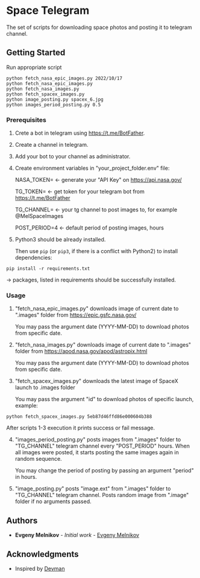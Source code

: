 # Space Telegram
The set of scripts for downloading space photos and posting it to telegram channel.

## Getting Started
Run appropriate script

```
python fetch_nasa_epic_images.py 2022/10/17
python fetch_nasa_epic_images.py
python fetch_nasa_images.py
python fetch_spacex_images.py
python image_posting.py spacex_6.jpg
python images_period_posting.py 0.5
```
### Prerequisites
1. Crete a bot in telegram using https://t.me/BotFather.
2. Create a channel in telegram.
3. Add your bot to your channel as administrator.
4. Create environment variables in "your_project_folder\.env" file:

   NASA_TOKEN=  <- generate your "API Key" on https://api.nasa.gov/
   
   TG_TOKEN= <- get token for your telegram bot from https://t.me/BotFather
   
   TG_CHANNEL= <- your tg channel to post images to, for example @MelSpaceImages
   
   POST_PERIOD=4 <- default period of posting images, hours
   
5. Python3 should be already installed.

   Then use `pip` (or `pip3`, if there is a conflict with Python2) to install dependencies:
```
pip install -r requirements.txt
```
   -> packages, listed in requirements should be successfully installed. 

### Usage
1. "fetch_nasa_epic_images.py" downloads image of current date to ".images" folder
   from https://epic.gsfc.nasa.gov/
    
   You may pass the argument date (YYYY-MM-DD) to download photos from specific date.
2. "fetch_nasa_images.py" downloads image of current date to ".images" folder
   from https://apod.nasa.gov/apod/astropix.html
   
   You may pass the argument date (YYYY-MM-DD) to download photos from specific date.
3. "fetch_spacex_images.py" downloads the latest image of SpaceX launch to .images folder
    
   You may pass the argument "id" to download photos of specific launch, example:
```
python fetch_spacex_images.py 5eb87d46ffd86e000604b388
```
   
After scripts 1-3 execution it prints success or fail message.

4. "images_period_posting.py" posts images from ".images" folder to "TG_CHANNEL"
   telegram channel every "POST_PERIOD" hours. When all images were posted, it starts posting the same
   images again in random sequence.
   
   You may change the period of posting by passing an argument "period" in hours.
5. "image_posting.py" posts "image.ext" from ".images" folder to "TG_CHANNEL" 
   telegram channel.
   Posts random image from ".image" folder if no arguments passed.
## Authors
* **Evgeny Melnikov** - *Initial work* - [Evgeny Melnikov](https://github.com/MelnikovEI)
## Acknowledgments
* Inspired by [Devman](https://dvmn.org/)
